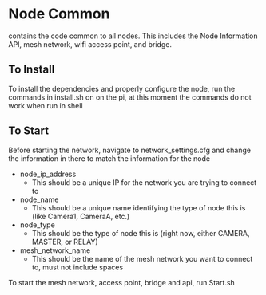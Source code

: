 # Node Common
contains the code common to all nodes. This includes the Node Information API, mesh network, wifi access point, and bridge.

## To Install
To install the dependencies and properly configure the node, run the commands in install.sh on on the pi, at this moment the commands do not work when run in shell

## To Start
Before starting the network, navigate to network_settings.cfg and change the information in there to match the information for the node
  - node_ip_address
    - This should be a unique IP for the network you are trying to connect to
  - node_name
    - This should be a unique name identifying the type of node this is (like Camera1, CameraA, etc.)
  - node_type
    - This should be the type of node this is (right now, either CAMERA, MASTER, or RELAY)
  - mesh_network_name
    - This should be the name of the mesh network you want to connect to, must not include spaces

To start the mesh network, access point, bridge and api, run Start.sh
